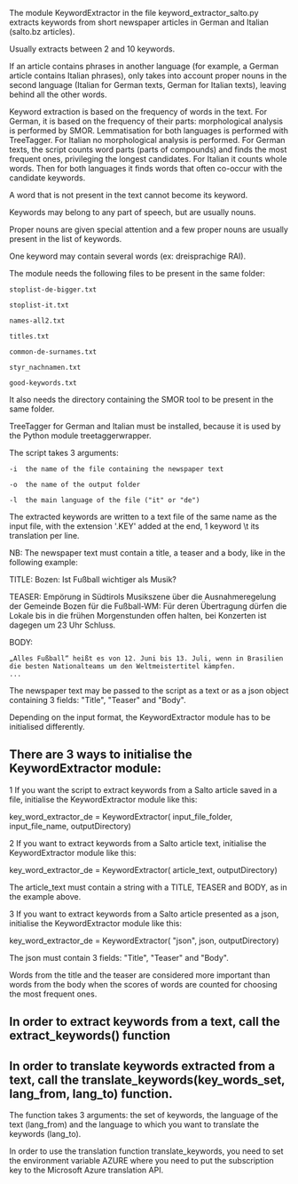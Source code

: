 The module KeywordExtractor in the file keyword_extractor_salto.py extracts keywords from short newspaper articles in German and Italian (salto.bz articles).

Usually extracts between 2 and 10 keywords.

If an article contains phrases in another language (for example, a German article contains Italian phrases), only takes into account proper nouns in the second language (Italian for German texts, German for Italian texts), leaving behind all the other words.

Keyword extraction is based on the frequency of words in the text. For German, it is based on the frequency of their parts: morphological analysis is performed by SMOR. Lemmatisation for both languages is performed with TreeTagger. For Italian no morphological analysis is performed. For German texts, the script counts word parts (parts of compounds) and finds the most frequent ones, privileging the longest candidates. For Italian it counts whole words. Then for both languages it finds words that often co-occur with the candidate keywords.

A word that is not present in the text cannot become its keyword.

Keywords may belong to any part of speech, but are usually nouns.

Proper nouns are given special attention and a few proper nouns are usually present in the list of keywords.

One keyword may contain several words (ex: dreisprachige RAI).


The module needs the following files to be present in the same folder:

    stoplist-de-bigger.txt

    stoplist-it.txt

    names-all2.txt

    titles.txt

    common-de-surnames.txt

    styr_nachnamen.txt

    good-keywords.txt
        
It also needs the directory containing the SMOR tool to be present in the same folder.

TreeTagger for German and Italian must be installed, because it is used by the Python module treetaggerwrapper.


The script takes 3 arguments:

    -i  the name of the file containing the newspaper text

    -o  the name of the output folder

    -l  the main language of the file ("it" or "de")

The extracted keywords are written to a text file of the same name as the input file, with the extension '.KEY' added at the end, 1 keyword \t its translation per line.


NB: The newspaper text must contain a title, a teaser and a body, like in the following example:


TITLE: Bozen: Ist Fußball wichtiger als Musik?

TEASER: Empörung in Südtirols Musikszene über die Ausnahmeregelung der Gemeinde Bozen für die Fußball-WM: Für deren Übertragung dürfen die Lokale bis in die frühen Morgenstunden offen halten, bei Konzerten ist dagegen um 23 Uhr Schluss. 

BODY: 
  
    „Alles Fußball“ heißt es von 12. Juni bis 13. Juli, wenn in Brasilien die besten Nationalteams um den Weltmeistertitel kämpfen.
    ...

The newspaper text may be passed to the script as a text or as a json object containing 3 fields: "Title", "Teaser" and "Body".

Depending on the input format, the KeywordExtractor module has to be initialised differently.

## There are 3 ways to initialise the KeywordExtractor module:

1 If you want the script to extract keywords from a Salto article saved in a file, initialise the KeywordExtractor module like this:

key_word_extractor_de = KeywordExtractor( input_file_folder, input_file_name, outputDirectory)

2 If you want to extract keywords from a Salto article text, initialise the KeywordExtractor module like this:

key_word_extractor_de = KeywordExtractor( article_text, outputDirectory)

The article_text must contain a string with a TITLE, TEASER and BODY, as in the example above.

3 If you want to extract keywords from a Salto article presented as a json, initialise the KeywordExtractor module like this:

key_word_extractor_de = KeywordExtractor( "json", json, outputDirectory)

The json must contain 3 fields: "Title", "Teaser" and "Body".


Words from the title and the teaser are considered more important than words from the body when the scores of words are counted for choosing the most frequent ones.

## In order to extract keywords from a text, call the extract_keywords() function

## In order to translate keywords extracted from a text, call the translate_keywords(key_words_set, lang_from, lang_to) function.
The function takes 3 arguments: the set of keywords, the language of the text (lang_from) and the language to which you want to translate the keywords (lang_to).

In order to use the translation function translate_keywords, you need to set the environment variable AZURE where you need to put the subscription key to the Microsoft Azure translation API.
